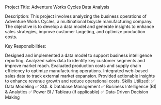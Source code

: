 Project Title: Adventure Works Cycles Data Analysis

Description:
This project involves analyzing the business operations of Adventure Works Cycles, a multinational bicycle manufacturing company. The objective is to develop a data model and generate insights to enhance sales strategies, improve customer targeting, and optimize production costs.

Key Responsibilities:

Designed and implemented a data model to support business intelligence reporting.
Analyzed sales data to identify key customer segments and improve market reach.
Evaluated production costs and supply chain efficiency to optimize manufacturing operations.
Integrated web-based sales data to track external market expansion.
Provided actionable insights to enhance revenue growth and reduce operational costs.
Skills Utilized:
✅ Data Modeling
✅ SQL & Database Management
✅ Business Intelligence (BI) & Analytics
✅ Power BI / Tableau (if applicable)
✅ Data-Driven Decision Making
